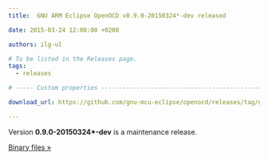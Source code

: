 ```yaml
---
title:  GNU ARM Eclipse OpenOCD v0.9.0-20150324*-dev released

date: 2015-03-24 12:00:00 +0200

authors: ilg-ul

# To be listed in the Releases page.
tags:
  - releases

# ----- Custom properties -----------------------------------------------------

download_url: https://github.com/gnu-mcu-eclipse/openocd/releases/tag/gae-0.9.0-20150324/

---
```


Version **0.9.0-20150324\*-dev** is a maintenance release.

<!-- truncate -->

<p><a href={ frontMatter.download_url }>Binary files »</a></p>
